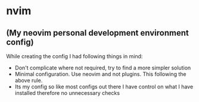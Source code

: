 # nvim
## (My neovim personal development environment config)

While creating the config I had following things in mind:
* Don't complicate where not required, try to find a more simpler solution
* Minimal configuration. Use neovim and not plugins. This following the above rule.
* Its my config so like most configs out there I have control on what I have installed therefore no unnecessary checks

